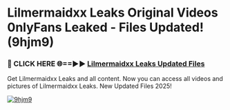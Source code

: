 # Lilmermaidxx Leaks Original Videos 0nlyFans Leaked - Files Updated! (9hjm9)

<h3>🔴 CLICK HERE 🌐==►► <a href="https://tinyurl.com/ehrbuxhb" rel="nofollow">Lilmermaidxx Leaks Updated Files</a></h3>

Get Lilmermaidxx Leaks and all content. Now you can access all videos and pictures of Lilmermaidxx Leaks. New Updated Files 2025!

[![9hjm9](https://i.imgur.com/lVYEuWS.gif)](https://tinyurl.com/ehrbuxhb)
